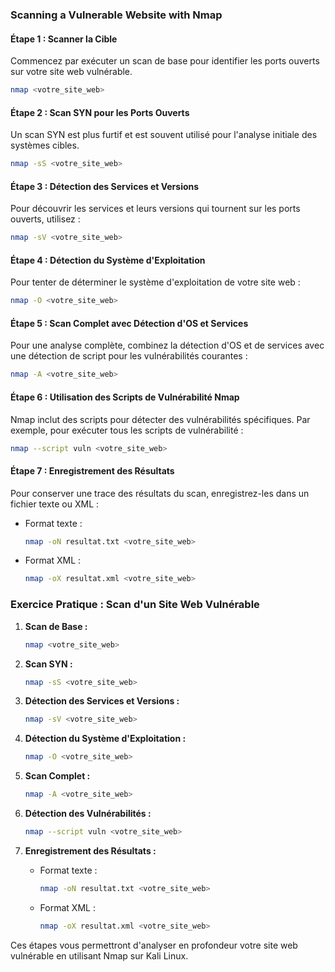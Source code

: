 ### Scanning a Vulnerable Website with Nmap

#### Étape 1 : Scanner la Cible
Commencez par exécuter un scan de base pour identifier les ports ouverts sur votre site web vulnérable.

```bash
nmap <votre_site_web>
```

#### Étape 2 : Scan SYN pour les Ports Ouverts
Un scan SYN est plus furtif et est souvent utilisé pour l'analyse initiale des systèmes cibles.

```bash
nmap -sS <votre_site_web>
```

#### Étape 3 : Détection des Services et Versions
Pour découvrir les services et leurs versions qui tournent sur les ports ouverts, utilisez :

```bash
nmap -sV <votre_site_web>
```

#### Étape 4 : Détection du Système d'Exploitation
Pour tenter de déterminer le système d'exploitation de votre site web :

```bash
nmap -O <votre_site_web>
```

#### Étape 5 : Scan Complet avec Détection d'OS et Services
Pour une analyse complète, combinez la détection d'OS et de services avec une détection de script pour les vulnérabilités courantes :

```bash
nmap -A <votre_site_web>
```

#### Étape 6 : Utilisation des Scripts de Vulnérabilité Nmap
Nmap inclut des scripts pour détecter des vulnérabilités spécifiques. Par exemple, pour exécuter tous les scripts de vulnérabilité :

```bash
nmap --script vuln <votre_site_web>
```

#### Étape 7 : Enregistrement des Résultats
Pour conserver une trace des résultats du scan, enregistrez-les dans un fichier texte ou XML :

- Format texte :
  ```bash
  nmap -oN resultat.txt <votre_site_web>
  ```

- Format XML :
  ```bash
  nmap -oX resultat.xml <votre_site_web>
  ```

### Exercice Pratique : Scan d'un Site Web Vulnérable

1. **Scan de Base :**
   ```bash
   nmap <votre_site_web>
   ```

2. **Scan SYN :**
   ```bash
   nmap -sS <votre_site_web>
   ```

3. **Détection des Services et Versions :**
   ```bash
   nmap -sV <votre_site_web>
   ```

4. **Détection du Système d'Exploitation :**
   ```bash
   nmap -O <votre_site_web>
   ```

5. **Scan Complet :**
   ```bash
   nmap -A <votre_site_web>
   ```

6. **Détection des Vulnérabilités :**
   ```bash
   nmap --script vuln <votre_site_web>
   ```

7. **Enregistrement des Résultats :**
   - Format texte :
     ```bash
     nmap -oN resultat.txt <votre_site_web>
     ```
   - Format XML :
     ```bash
     nmap -oX resultat.xml <votre_site_web>
     ```

Ces étapes vous permettront d'analyser en profondeur votre site web vulnérable en utilisant Nmap sur Kali Linux. 
